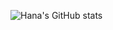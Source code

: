 ![Hana's GitHub stats](https://github-readme-stats.vercel.app/api?username=hana-h-ibrahim&show_icons=true&theme=transparent )
